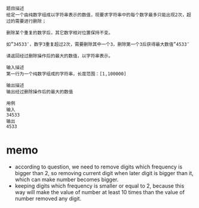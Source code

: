 ```
题目描述
给定一个由纯数字组成以字符串表示的数值，现要求字符串中的每个数字最多只能出现2次，超过的需要进行删除；

删除某个重复的数字后，其它数字相对位置保持不变。

如”34533″，数字3重复超过2次，需要删除其中一个3，删除第一个3后获得最大数值”4533″

请返回经过删除操作后的最大的数值，以字符串表示。

输入描述
第一行为一个纯数字组成的字符串，长度范围：[1,100000]

输出描述
输出经过删除操作后的最大的数值

用例
输入
34533
输出
4533
```
# memo
- according to question, we need to remove digits which frequency is bigger than 2, so removing current digit when later digit is bigger than it, which can make number becomes bigger.
- keeping digits which frequency is smaller or equal to 2, because this way will make the value of number at least 10 times than the value of number removed any digit.
